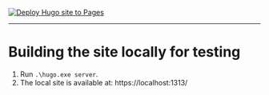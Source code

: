 [![Deploy Hugo site to Pages](https://github.com/hanwg/blog/actions/workflows/hugo.yaml/badge.svg)](https://github.com/hanwg/blog/actions/workflows/hugo.yaml)

---

# Building the site locally for testing

1) Run `.\hugo.exe server`.
2) The local site is available at: https://localhost:1313/
